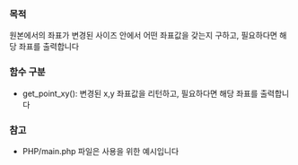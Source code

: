 ### 목적
원본에서의 좌표가 변경된 사이즈 안에서 어떤 좌표값을 갖는지 구하고, 필요하다면 해당 좌표를 출력합니다

### 함수 구분
* get_point_xy(): 변경된 x,y 좌표값을 리턴하고, 필요하다면 해당 좌표를 출력합니다

### 참고
* PHP/main.php 파일은 사용을 위한 예시입니다